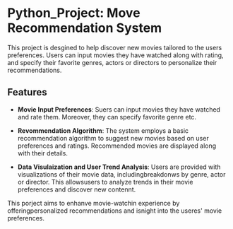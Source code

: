 # Python_Project: Move Recommendation System

This project is desgined to help discover new movies tailored to the users preferences. Users can input movies they have watched along with rating, and specify their favorite genres, actors or directors to personalize their recommendations. 

## Features 
- **Movie Input Preferences**: Suers can input movies they have watched and rate them. Moreover, they can specify favorite genre etc.

- **Revommendation Algorithm**: The system employs a basic recommendation algorithm to suggest new movies based on user preferences and ratings. Recommended movies are displayed along with their details.

- **Data Visulaization and User Trend Analysis**: Users are provided with visualizations of their movie data, includingbreakdonws by genre, actor or director. This allowsusers to analyze trends in their movie preferences and discover new contennt.

This porject aims to enhanve movie-watchin experience by offeringpersonalized recommendations and isnight into the useres' movie preferences. 


